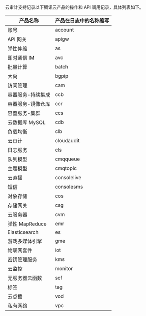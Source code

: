 云审计支持记录以下腾讯云产品的操作和 API 调用记录，具体列表如下。

| 产品名称               | 产品在日志中的名称缩写 |
| ---------------------- | ---------------------- |
| 账号                   | account                |
| API 网关               | apigw                  |
| 弹性伸缩               | as                     |
| 即时通信 IM            | avc                    |
| 批量计算               | batch                  |
| 大禹                   | bgpip                  |
| 访问管理               | cam                    |
| 容器服务-持续集成      | ccb                    |
| 容器服务-镜像仓库      | ccr                    |
| 容器服务-集群          | ccs                    |
| 云数据库 MySQL         | cdb                    |
| 负载均衡               | clb                    |
| 云审计                 | cloudaudit             |
| 日志服务               | cls                    |
| 队列模型               | cmqqueue               |
| 主题模型               | cmqtopic               |
| 云直播                 | consolelive            |
| 短信                   | consolesms             |
| 对象存储               | cos                    |
| 存储网关               | csg                    |
| 云服务器               | cvm                    |
| 弹性 MapReduce          | emr                    |
| Elasticsearch          | es                     |
| 游戏多媒体引擎         | gme                    |
| 物联网套件             | iot                    |
| 密钥管理服务           | kms                    |
| 云监控                 | monitor                |
| 无服务器云函数         | scf                    |
| 标签                   | tag                    |
| 云点播                 | vod                    |
| 私有网络               | vpc                    |
